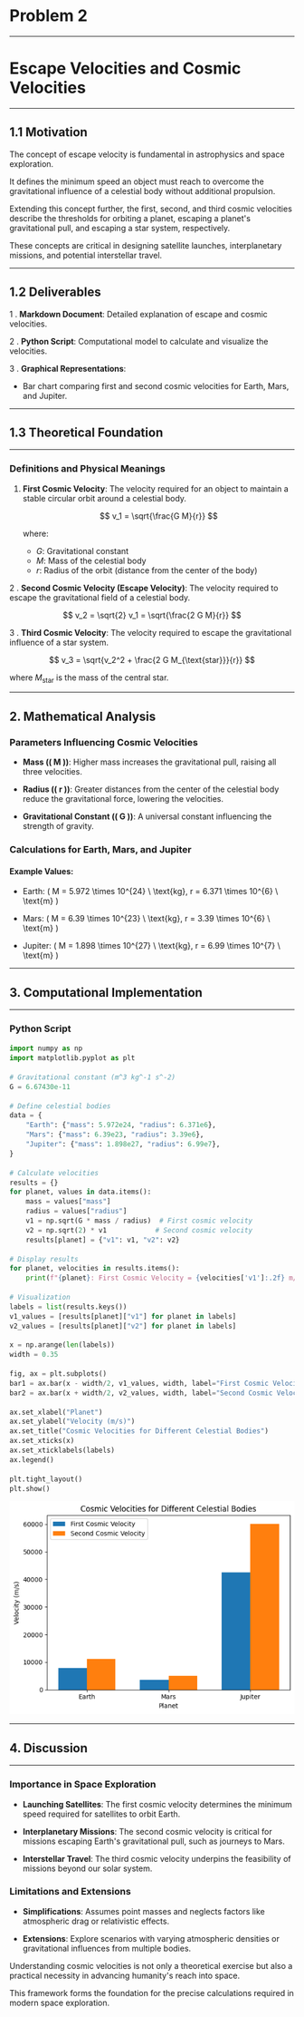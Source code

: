 # Problem 2
---
# Escape Velocities and Cosmic Velocities
---
## 1.1 Motivation
The concept of escape velocity is fundamental in astrophysics and space exploration. 

It defines the minimum speed an object must reach to overcome the gravitational influence of a celestial body without additional propulsion. 

Extending this concept further, the first, second, and third cosmic velocities describe the thresholds for orbiting a planet, escaping a planet's gravitational pull, and escaping a star system, respectively. 

These concepts are critical in designing satellite launches, interplanetary missions, and potential interstellar travel.

---

## 1.2 Deliverables

1 . **Markdown Document**: Detailed explanation of escape and cosmic velocities.

2 . **Python Script**: Computational model to calculate and visualize the velocities.

3 . **Graphical Representations**:

 - Bar chart comparing first and second cosmic velocities for Earth, Mars, and Jupiter.

---

## 1.3 Theoretical Foundation

---
###  Definitions and Physical Meanings

1. **First Cosmic Velocity**: The velocity required for an object to maintain a stable circular orbit around a celestial body.
   
   $$ v_1 = \sqrt{\frac{G M}{r}} $$
   
   where:
   - $G$: Gravitational constant
   - $M$: Mass of the celestial body
   - $r$: Radius of the orbit (distance from the center of the body)

2 . **Second Cosmic Velocity (Escape Velocity)**: The velocity required to escape the gravitational field of a celestial body.

   $$ v_2 = \sqrt{2} v_1 = \sqrt{\frac{2 G M}{r}} $$

3 . **Third Cosmic Velocity**: The velocity required to escape the gravitational influence of a star system.
   
   $$ v_3 = \sqrt{v_2^2 + \frac{2 G M_{\text{star}}}{r}} $$
   
   where $M_{\text{star}}$ is the mass of the central star.

---

## 2. Mathematical Analysis

### Parameters Influencing Cosmic Velocities
- **Mass (\( M \))**: Higher mass increases the gravitational pull, raising all three velocities.

- **Radius (\( r \))**: Greater distances from the center of the celestial body reduce the gravitational force, lowering the velocities.

- **Gravitational Constant (\( G \))**: A universal constant influencing the strength of gravity.

### Calculations for Earth, Mars, and Jupiter

#### Example Values:
- Earth: \( M = 5.972 \times 10^{24} \ \text{kg}, r = 6.371 \times 10^{6} \ \text{m} \)

- Mars: \( M = 6.39 \times 10^{23} \ \text{kg}, r = 3.39 \times 10^{6} \ \text{m} \)

- Jupiter: \( M = 1.898 \times 10^{27} \ \text{kg}, r = 6.99 \times 10^{7} \ \text{m} \)

---

## 3. Computational Implementation

---

### Python Script
```python
import numpy as np
import matplotlib.pyplot as plt

# Gravitational constant (m^3 kg^-1 s^-2)
G = 6.67430e-11

# Define celestial bodies
data = {
    "Earth": {"mass": 5.972e24, "radius": 6.371e6},
    "Mars": {"mass": 6.39e23, "radius": 3.39e6},
    "Jupiter": {"mass": 1.898e27, "radius": 6.99e7},
}

# Calculate velocities
results = {}
for planet, values in data.items():
    mass = values["mass"]
    radius = values["radius"]
    v1 = np.sqrt(G * mass / radius)  # First cosmic velocity
    v2 = np.sqrt(2) * v1            # Second cosmic velocity
    results[planet] = {"v1": v1, "v2": v2}

# Display results
for planet, velocities in results.items():
    print(f"{planet}: First Cosmic Velocity = {velocities['v1']:.2f} m/s, Second Cosmic Velocity = {velocities['v2']:.2f} m/s")

# Visualization
labels = list(results.keys())
v1_values = [results[planet]["v1"] for planet in labels]
v2_values = [results[planet]["v2"] for planet in labels]

x = np.arange(len(labels))
width = 0.35

fig, ax = plt.subplots()
bar1 = ax.bar(x - width/2, v1_values, width, label="First Cosmic Velocity")
bar2 = ax.bar(x + width/2, v2_values, width, label="Second Cosmic Velocity")

ax.set_xlabel("Planet")
ax.set_ylabel("Velocity (m/s)")
ax.set_title("Cosmic Velocities for Different Celestial Bodies")
ax.set_xticks(x)
ax.set_xticklabels(labels)
ax.legend()

plt.tight_layout()
plt.show()
```
![Alt text](image-3.png)

---

## 4. Discussion

--- 

### Importance in Space Exploration

 - **Launching Satellites**: The first cosmic velocity determines the minimum speed required for satellites to orbit Earth.

 - **Interplanetary Missions**: The second cosmic velocity is critical for missions escaping Earth's gravitational pull, such as journeys to Mars.

 - **Interstellar Travel**: The third cosmic velocity underpins the feasibility of missions beyond our solar system.

### Limitations and Extensions

- **Simplifications**: Assumes point masses and neglects factors like atmospheric drag or relativistic effects.

- **Extensions**: Explore scenarios with varying atmospheric densities or gravitational influences from multiple bodies.

Understanding cosmic velocities is not only a theoretical exercise but also a practical necessity in advancing humanity's reach into space. 

This framework forms the foundation for the precise calculations required in modern space exploration.

